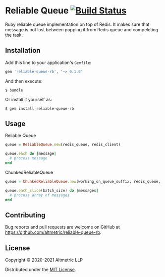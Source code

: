 # Reliable Queue [![Build Status](https://api.travis-ci.com/altmetric/reliable-queue-rb.svg?branch=main)](https://travis-ci.com/github/altmetric/reliable-queue-rb)

Ruby reliable queue implementation on top of Redis. It makes sure that message is not lost between popping it from Redis queue and compeleting the task.

## Installation

Add this line to your application's `Gemfile`:

```ruby
gem 'reliable-queue-rb', '~> 0.1.0'
```

And then execute:

    $ bundle

Or install it yourself as:

    $ gem install reliable-queue-rb

## Usage
Reliable Queue
```ruby
queue = ReliableQueue.new(redis_queue, redis_client)

queue.each do |message|
  # process message
end
```

ChunkedReliableQueue
```ruby
queue = ChunkedReliableQueue.new(working_on_queue_suffix, redis_queue, redis_client)

queue.each_slice(batch_size) do |messages|
  # process array of messages
end
```

## Contributing

Bug reports and pull requests are welcome on GitHub at https://github.com/altmetric/reliable-queue-rb.

## License

Copyright © 2020-2021 Altmetric LLP

Distributed under the [MIT License](http://opensource.org/licenses/MIT).